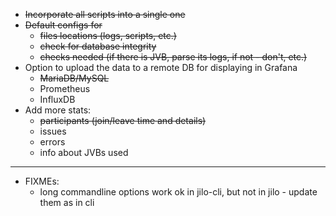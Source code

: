 * ~~Incorporate all scripts into a single one~~
* ~~Default configs for~~
    - ~~files locations (logs, scripts, etc.)~~
    - ~~check for database integrity~~
    - ~~checks needed (if there is JVB, parse its logs, if not - don't, etc.)~~
* Option to upload the data to a remote DB for displaying in Grafana
    - ~~MariaDB/MySQL~~
    - Prometheus
    - InfluxDB
* Add more stats:
    - ~~participants (join/leave time and details)~~
    - issues
    - errors
    - info about JVBs used
---
* FIXMEs:
    - long commandline options work ok in jilo-cli, but not in jilo - update them as in cli